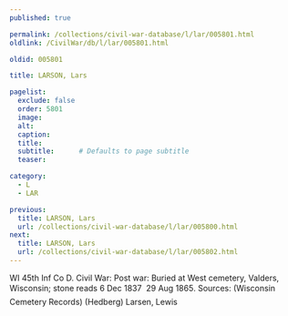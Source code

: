 ```yaml
---
published: true

permalink: /collections/civil-war-database/l/lar/005801.html
oldlink: /CivilWar/db/l/lar/005801.html

oldid: 005801

title: LARSON, Lars

pagelist:
  exclude: false
  order: 5801
  image: 
  alt:
  caption:
  title:
  subtitle:      # Defaults to page subtitle
  teaser:

category: 
  - L 
  - LAR

previous:
  title: LARSON, Lars
  url: /collections/civil-war-database/l/lar/005800.html  
next:
  title: LARSON, Lars
  url: /collections/civil-war-database/l/lar/005802.html   
---
```

WI 45th Inf Co D. Civil War: Post war: Buried at West cemetery, Valders, Wisconsin; stone reads &#147;6 Dec 1837 &#150; 29 Aug 1865&#148;. Sources: (Wisconsin Cemetery Records) (Hedberg) &#147;Larsen, Lewis&#148;